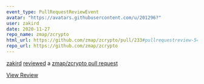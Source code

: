 ```yaml
---
event_type: PullRequestReviewEvent
avatar: "https://avatars.githubusercontent.com/u/201296?"
user: zakird
date: 2020-11-27
repo_name: zmap/zcrypto
html_url: https://github.com/zmap/zcrypto/pull/233#pullrequestreview-540134977
repo_url: https://github.com/zmap/zcrypto
---
```


<a href='https://github.com/zakird' target='_blank'>zakird</a> <a href='https://github.com/zmap/zcrypto/pull/233#pullrequestreview-540134977' target='_blank'>reviewed</a> a <a href='https://github.com/zmap/zcrypto/pull/233' target='_blank'>zmap/zcrypto pull request</a>

<small></small>

<a href='https://github.com/zmap/zcrypto/pull/233#pullrequestreview-540134977' target='_blank'>View Review</a>